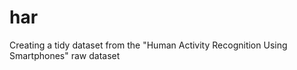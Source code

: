 har
===

Creating a tidy dataset from the "Human Activity Recognition Using Smartphones" raw dataset
